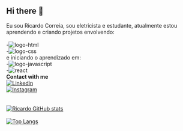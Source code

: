 ## Hi there 👋

Eu sou Ricardo Correia, sou eletricista e estudante, atualmente estou aprendendo e criando projetos envolvendo:<br><br>
-<img src="https://img.shields.io/badge/HTML-239120?style=for-the-badge&logo=html5&logoColor=white" alt="logo-html"><br>
-<img src="https://img.shields.io/badge/CSS-239120?&style=for-the-badge&logo=css3&logoColor=white" alt="logo-css"><br>
e iniciando o aprendizado em:<br>
-<img src="https://img.shields.io/badge/JavaScript-323330?style=for-the-badge&logo=javascript&logoColor=F7DF1E" alt="logo-javascript"><br>
-<img src="https://img.shields.io/badge/React-20232A?style=for-the-badge&logo=react&logoColor=61DAFB" alt="react">
<br>
**Contact with me**<br>
<a href="www.linkedin.com/in/ricardo-correia-costa-31a435225" target="_blank"><img src="https://img.shields.io/badge/LinkedIn-0077B5?style=for-the-badge&logo=linkedin&logoColor=white" alt="Linkedin"></a><br>
<a href="https://www.instagram.com/ricardo.ccorreia?igsh=MXY0Y3kzczF0YngzNw==" target="_blank"><img src="https://img.shields.io/badge/Instagram-E4405F?style=for-the-badge&logo=instagram&logoColor=white" alt="Instagram"></a>
<br>
<br>
<br>
[![Ricardo GitHub stats](https://github-readme-stats.vercel.app/api?username=ricardoc-costa)](https://github.com/anuraghazra/github-readme-stats)
<br>
<br>
[![Top Langs](https://github-readme-stats.vercel.app/api/top-langs/?username=ricardoc-costa)](https://github.com/anuraghazra/github-readme-stats)

<!--
**ricardoc-costa/ricardoc-costa** is a ✨ _special_ ✨ repository because its `README.md` (this file) appears on your GitHub profile.

Here are some ideas to get you started:

- 🔭 I’m currently working on ...
- 🌱 I’m currently learning ...
- 👯 I’m looking to collaborate on ...
- 🤔 I’m looking for help with ...
- 💬 Ask me about ...
- 📫 How to reach me: ...
- 😄 Pronouns: ...
- ⚡ Fun fact: ...
-->
